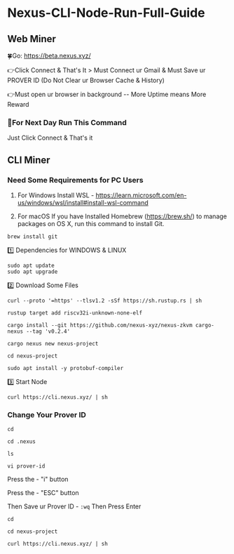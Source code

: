 # Nexus-CLI-Node-Run-Full-Guide

## Web Miner

🍀Go: https://beta.nexus.xyz/

👉Click Connect & That's It > Must Connect ur Gmail & Must Save ur PROVER ID (Do Not Clear ur Browser Cache & History)

👉Must open ur browser in background -- More Uptime means More Reward

### 🔶For Next Day Run This Command
Just Click Connect & That's it

## CLI Miner

### Need Some Requirements for PC Users

1. For Windows Install WSL - https://learn.microsoft.com/en-us/windows/wsl/install#install-wsl-command

2. For macOS If you have Installed Homebrew (https://brew.sh/) to manage packages on OS X,
run this command to install Git.
```
brew install git
```

1️⃣ Dependencies for WINDOWS & LINUX
```
sudo apt update
sudo apt upgrade
```

2️⃣ Download Some Files
```
curl --proto '=https' --tlsv1.2 -sSf https://sh.rustup.rs | sh
```
```
rustup target add riscv32i-unknown-none-elf
```
```
cargo install --git https://github.com/nexus-xyz/nexus-zkvm cargo-nexus --tag 'v0.2.4'
```
```
cargo nexus new nexus-project
```
```
cd nexus-project
```
```
sudo apt install -y protobuf-compiler
```

3️⃣ Start Node
```
curl https://cli.nexus.xyz/ | sh
```

### Change Your Prover ID
```
cd
```
```
cd .nexus
```
```
ls
```
```
vi prover-id
```

Press the - "i" button

Press the - "ESC" button

Then Save ur Prover ID -  ``` :wq ``` Then Press Enter
```
cd
```
```
cd nexus-project
```
```
curl https://cli.nexus.xyz/ | sh
```

